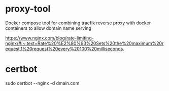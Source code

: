 
# proxy-tool

Docker compose tool for combining traefik reverse proxy with docker containers to allow domain name serving

https://www.nginx.com/blog/rate-limiting-nginx/#:~:text=Rate%20%E2%80%93%20Sets%20the%20maximum%20request,1%20request%20every%20100%20milliseconds.

# certbot 

sudo certbot --nginx -d dmain.com
